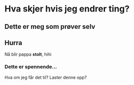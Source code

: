 # Hva skjer hvis jeg endrer ting?

## Dette er meg som prøver selv
## Hurra
Nå blir pappa **stolt**, hihi
### Dette er spennende...
Hva om jeg får det til?
Laster denne opp?
